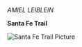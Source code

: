 _AMIEL LEIBLEIN_

**Santa Fe Trail**

![Santa Fe Trail Picture](https://www.kshs.org/portraits/graphics/sante_fe_trail.jpg)
